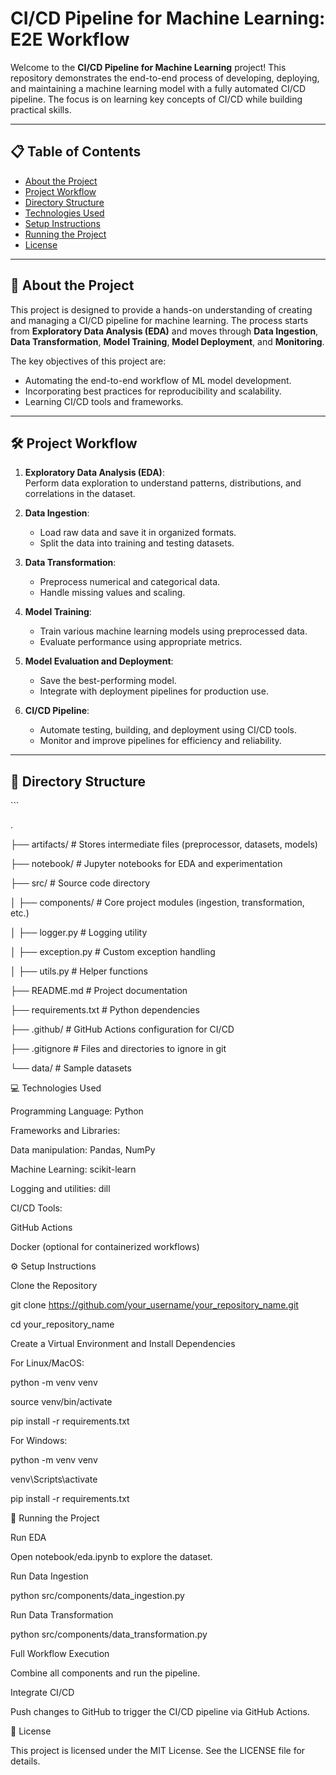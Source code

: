 # CI/CD Pipeline for Machine Learning: E2E Workflow

Welcome to the **CI/CD Pipeline for Machine Learning** project! This repository demonstrates the end-to-end process of developing, deploying, and maintaining a machine learning model with a fully automated CI/CD pipeline. The focus is on learning key concepts of CI/CD while building practical skills.

---

## 📋 Table of Contents

- [About the Project](#about-the-project)
- [Project Workflow](#project-workflow)
- [Directory Structure](#directory-structure)
- [Technologies Used](#technologies-used)
- [Setup Instructions](#setup-instructions)
- [Running the Project](#running-the-project)
- [License](#license)

---

## 📖 About the Project

This project is designed to provide a hands-on understanding of creating and managing a CI/CD pipeline for machine learning. The process starts from **Exploratory Data Analysis (EDA)** and moves through **Data Ingestion**, **Data Transformation**, **Model Training**, **Model Deployment**, and **Monitoring**.

The key objectives of this project are:

- Automating the end-to-end workflow of ML model development.
- Incorporating best practices for reproducibility and scalability.
- Learning CI/CD tools and frameworks.

---

## 🛠️ Project Workflow

1. **Exploratory Data Analysis (EDA)**:  
   Perform data exploration to understand patterns, distributions, and correlations in the dataset.

2. **Data Ingestion**:

   - Load raw data and save it in organized formats.
   - Split the data into training and testing datasets.

3. **Data Transformation**:

   - Preprocess numerical and categorical data.
   - Handle missing values and scaling.

4. **Model Training**:

   - Train various machine learning models using preprocessed data.
   - Evaluate performance using appropriate metrics.

5. **Model Evaluation and Deployment**:

   - Save the best-performing model.
   - Integrate with deployment pipelines for production use.

6. **CI/CD Pipeline**:
   - Automate testing, building, and deployment using CI/CD tools.
   - Monitor and improve pipelines for efficiency and reliability.

---

## 📂 Directory Structure

\`\`\`

.

├── artifacts/ \# Stores intermediate files (preprocessor, datasets,
models)

├── notebook/ \# Jupyter notebooks for EDA and experimentation

├── src/ \# Source code directory

│ ├── components/ \# Core project modules (ingestion, transformation,
etc.)

│ ├── logger.py \# Logging utility

│ ├── exception.py \# Custom exception handling

│ ├── utils.py \# Helper functions

├── README.md \# Project documentation

├── requirements.txt \# Python dependencies

├── .github/ \# GitHub Actions configuration for CI/CD

├── .gitignore \# Files and directories to ignore in git

└── data/ \# Sample datasets

💻 Technologies Used

Programming Language: Python

Frameworks and Libraries:

Data manipulation: Pandas, NumPy

Machine Learning: scikit-learn

Logging and utilities: dill

CI/CD Tools:

GitHub Actions

Docker (optional for containerized workflows)

⚙️ Setup Instructions

Clone the Repository

git clone https://github.com/your_username/your_repository_name.git

cd your_repository_name

Create a Virtual Environment and Install Dependencies

For Linux/MacOS:

python -m venv venv

source venv/bin/activate

pip install -r requirements.txt

For Windows:

python -m venv venv

venv\\Scripts\\activate

pip install -r requirements.txt

🚀 Running the Project

Run EDA

Open notebook/eda.ipynb to explore the dataset.

Run Data Ingestion

python src/components/data_ingestion.py

Run Data Transformation

python src/components/data_transformation.py

Full Workflow Execution

Combine all components and run the pipeline.

Integrate CI/CD

Push changes to GitHub to trigger the CI/CD pipeline via GitHub Actions.

📜 License

This project is licensed under the MIT License. See the LICENSE file for
details.

```

```
